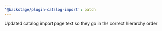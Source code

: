 ```yaml
---
'@backstage/plugin-catalog-import': patch
---
```


Updated catalog import page text so they go in the correct hierarchy order
